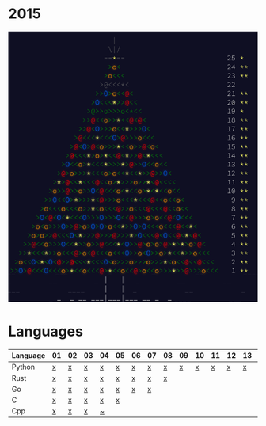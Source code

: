 # 2015

<img src="/img/progress-2015.png" />

# Languages
| Language | 01 | 02 | 03 | 04 | 05 | 06 | 07 | 08 | 09 | 10 | 11 | 12 | 13 | 14 | 15 | 16 | 17 | 18 | 19 | 20 | 21 | 22 | 23 | 24 | 25 |
| -------- | -- | -- | -- | -- | -- | -- | -- | -- | -- | -- | -- | -- | -- | -- | -- | -- | -- | -- | -- | -- | -- | -- | -- | -- | -- |
| Python   | [x](/2015/python/01.py) | [x](/2015/python/02.py) | [x](/2015/python/03.py) | [x](/2015/python/04.py) | [x](/2015/python/05.py) | [x](/2015/python/06.py) | [x](/2015/python/07.py) | [x](/2015/python/08.py) | [x](/2015/python/09.py) | [x](/2015/python/10.py) | [x](/2015/python/11.py) | [x](/2015/python/12.py) | [x](/2015/python/13.py) | [x](/2015/python/14.py) | [x](/2015/python/15.py) | [x](/2015/python/16.py) | [x](/2015/python/17.py) | [x](/2015/python/18.py) |
| Rust     | [x](/2015/rust/01.rs) | [x](/2015/rust/02.rs) | [x](/2015/rust/03.rs) | [x](/2015/rust/04.rs) | [x](/2015/rust/05.rs) | [x](/2015/rust/06.rs) | [x](/2015/rust/07.rs) | [x](/2015/rust/08.rs) |
| Go       | [x](/2015/go/01.go) | [x](/2015/go/02.go) | [x](/2015/go/03.go) | [x](/2015/go/04.go) | [x](/2015/go/05.go) | [x](/2015/go/06.go) | [x](/2015/go/07.go) |
| C        | [x](/2015/c/01.c) | [x](/2015/c/02.c) | [x](/2015/c/03.c) | [x](/2015/c/04.c) | [x](/2015/c/05.c) |
| Cpp      | [x](/2015/cpp/01.cpp) | [x](/2015/cpp/02.cpp) | [x](/2015/cpp/03.cpp) | [~](/2015/cpp/04.cpp) |